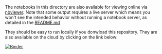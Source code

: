 The notebooks in this directory are also available for viewing online via [nbviewer](https://nbviewer.jupyter.org/). Note that some output requires a live server which means you won't see the intended behavior without running a notebook server, as detailed in the [README.md](https://github.com/andersy005/beyond-matplotlib-tutorial-sea-2018/blob/master/README.md)

They should be easy to run locally if you donwload this repository. They are also available on the cloud by clicking on the link below:

[![Binder](https://mybinder.org/badge.svg)](https://mybinder.org/v2/gh/andersy005/beyond-matplotlib-tutorial-sea-2018/master)